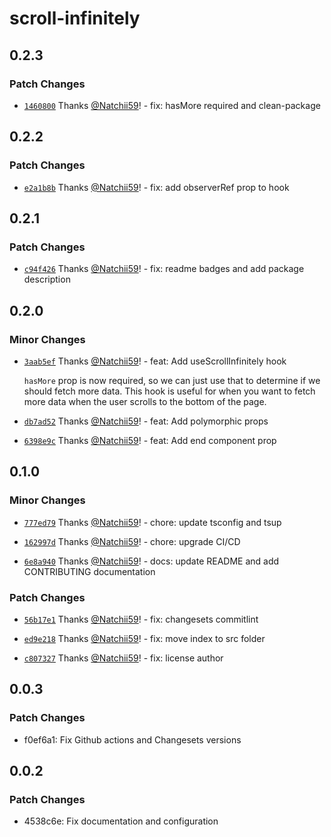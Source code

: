 # scroll-infinitely

## 0.2.3

### Patch Changes

- [`1460800`](https://github.com/Natchii59/scroll-infinitely/commit/1460800fde01d32a2ea457e8230342c48091f511) Thanks [@Natchii59](https://github.com/Natchii59)! - fix: hasMore required and clean-package

## 0.2.2

### Patch Changes

- [`e2a1b8b`](https://github.com/Natchii59/scroll-infinitely/commit/e2a1b8bbf75592f0827ea1389e74c6027c5df854) Thanks [@Natchii59](https://github.com/Natchii59)! - fix: add observerRef prop to hook

## 0.2.1

### Patch Changes

- [`c94f426`](https://github.com/Natchii59/scroll-infinitely/commit/c94f426f4adf65377e2e2681a7e4b3d42f93772c) Thanks [@Natchii59](https://github.com/Natchii59)! - fix: readme badges and add package description

## 0.2.0

### Minor Changes

- [`3aab5ef`](https://github.com/Natchii59/scroll-infinitely/commit/3aab5ef5eed6cc801c97dab3672da656d24e2635) Thanks [@Natchii59](https://github.com/Natchii59)! - feat: Add useScrollInfinitely hook

  `hasMore` prop is now required, so we can just use that to determine if we should fetch more data. This hook is useful for when you want to fetch more data when the user scrolls to the bottom of the page.

- [`db7ad52`](https://github.com/Natchii59/scroll-infinitely/commit/db7ad52e6e27c3c354d7f46536b08b893b8c8946) Thanks [@Natchii59](https://github.com/Natchii59)! - feat: Add polymorphic props

- [`6398e9c`](https://github.com/Natchii59/scroll-infinitely/commit/6398e9c6e46f3db8e3dce8103042df1b1b453679) Thanks [@Natchii59](https://github.com/Natchii59)! - feat: Add end component prop

## 0.1.0

### Minor Changes

- [`777ed79`](https://github.com/Natchii59/scroll-infinitely/commit/777ed79cd9fecca581eaa1cc14e538ddbc78691a) Thanks [@Natchii59](https://github.com/Natchii59)! - chore: update tsconfig and tsup

- [`162997d`](https://github.com/Natchii59/scroll-infinitely/commit/162997da3a7f6a7cda76819fd39f4e5e73c36f28) Thanks [@Natchii59](https://github.com/Natchii59)! - chore: upgrade CI/CD

- [`6e8a940`](https://github.com/Natchii59/scroll-infinitely/commit/6e8a94066d7d79a898357f27102d8bbb35eaee31) Thanks [@Natchii59](https://github.com/Natchii59)! - docs: update README and add CONTRIBUTING documentation

### Patch Changes

- [`56b17e1`](https://github.com/Natchii59/scroll-infinitely/commit/56b17e1f784efcfb6b33e97fb63395d94909ec7f) Thanks [@Natchii59](https://github.com/Natchii59)! - fix: changesets commitlint

- [`ed9e218`](https://github.com/Natchii59/scroll-infinitely/commit/ed9e2182363ea3474461701284a98c54cc5dd8c8) Thanks [@Natchii59](https://github.com/Natchii59)! - fix: move index to src folder

- [`c807327`](https://github.com/Natchii59/scroll-infinitely/commit/c80732762f5591a7c38a800e6f1fdedefa9a6b82) Thanks [@Natchii59](https://github.com/Natchii59)! - fix: license author

## 0.0.3

### Patch Changes

- f0ef6a1: Fix Github actions and Changesets versions

## 0.0.2

### Patch Changes

- 4538c6e: Fix documentation and configuration

